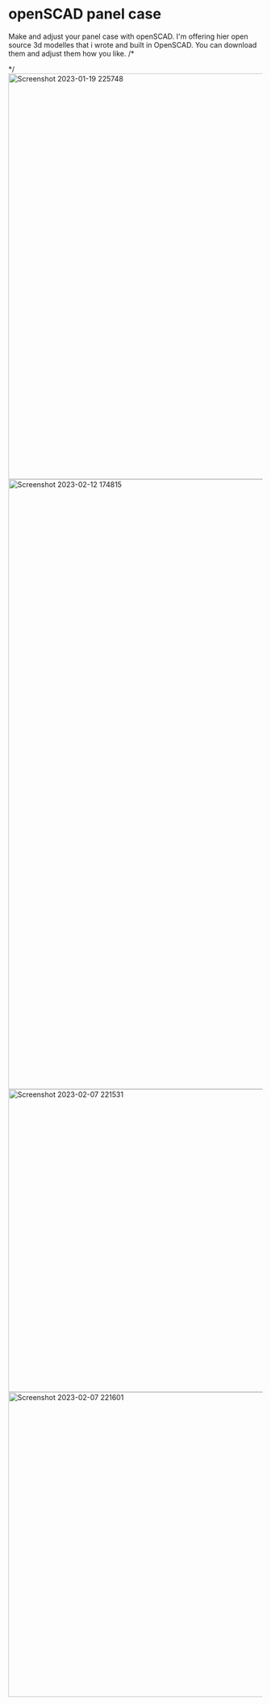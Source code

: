 # openSCAD panel case
Make and adjust your panel case with openSCAD.
I'm offering hier open source 3d modelles that i wrote and built in OpenSCAD.
You can download them and adjust them how you like.
/*




*/
<img width="805" alt="Screenshot 2023-01-19 225748" src="https://user-images.githubusercontent.com/77210953/218324613-1e29d563-1043-4e60-b257-9cec0868a47d.png">
<img width="1210" alt="Screenshot 2023-02-12 174815" src="https://user-images.githubusercontent.com/77210953/218324736-cef1d87b-a733-4471-812e-b4352324f933.png">
<img width="601" alt="Screenshot 2023-02-07 221531" src="https://user-images.githubusercontent.com/77210953/218324623-c200a84e-ec90-4775-9610-c1b46174cd72.png">
<img width="605" alt="Screenshot 2023-02-07 221601" src="https://user-images.githubusercontent.com/77210953/218324627-cbdb4d94-161b-4c39-8287-c2b41aeaf9d4.png">

